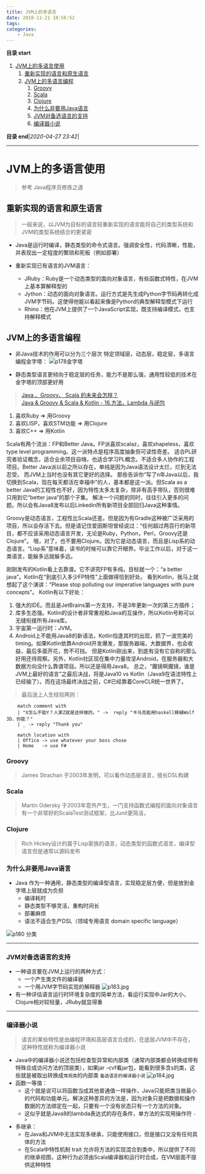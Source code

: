 ```yaml
---
title: JVM上的多语言
date: 2018-11-21 10:56:52
tags: 
categories: 
    - Java
---
```


**目录 start**

1. [JVM上的多语言使用](#jvm上的多语言使用)
    1. [重新实现的语言和原生语言](#重新实现的语言和原生语言)
    1. [JVM上的多语言编程](#jvm上的多语言编程)
        1. [Groovy](#groovy)
        1. [Scala](#scala)
        1. [Clojure](#clojure)
        1. [为什么非要用Java语言](#为什么非要用java语言)
        1. [JVM对备选语言的支持](#jvm对备选语言的支持)
        1. [编译器小说](#编译器小说)

**目录 end**|_2020-04-27 23:42_|
****************************************
# JVM上的多语言使用

> 参考 Java程序员修炼之道

## 重新实现的语言和原生语言
> 一般来说，以JVM为目标的语言较重新实现的语言能将自己的类型系统和JVM的类型系统结合的更紧密

- Java是运行时编译，静态类型的命令式语言。强调安全性，代码清晰，性能，并表现出一定程度的繁琐和死板（例如部署）

- 重新实现已有语言的JVM语言：
    - JRuby：Ruby是一个动态类型的面向对象语言，有些函数式特性，在JVM上基本算解释型的
    - Jython：动态的面向对象语言。运行方式是先生成Python字节码再转化成JVM字节码。这使得他能以看起来像是Python的典型解释型模式下运行
    - Rhino：他在JVM上提供了一个JavaScript实现，既支持编译模式，也支持解释模式

## JVM上的多语言编程
- 非Java技术的作用可以分为三个层次 特定领域层，动态层，稳定层，多语言编程金字塔：
![p178金字塔](https://raw.githubusercontent.com/Kuangcp/ImageRepos/master/Tech/Book/Java7Developer/p178.jpg)

- 静态类型语言更倾向于稳定层的任务，能力不是那么强，通用性较低的技术在金字塔的顶部更好用

> [Java 、Groovy、 Scala 的未来会怎样？](https://www.zhihu.com/question/21740715)  
> [Java & Groovy & Scala & Kotlin - 16.方法，Lambda 与闭包](https://www.jianshu.com/p/3d01a98da9f9)


1. 喜欢Ruby => 用Groovy
1. 喜欢LISP，喜欢STM功能 => 用Clojure
1. 喜欢C++ => 用Kotlin

Scala有两个流派：FP和Better Java。FP派喜欢scalaz，喜欢shapeless，喜欢type level programming。这一派特点是程序高度抽象但可读性奇差。
适合PL研究者验证概念，适合业余项目自嗨，也适合学习PL概念。不适合多人协作的工程项目。Better Java派以前之所以存在，单纯是因为Java语法设计太烂，烂到无法忍受。
而JVM上当时也没有其它更好的选择。
那些告诉你“写了n年Java以后，我切换到Scala，现在每天都活在幸福中”的人，基本都是这一派。但Scala as a better Java的工程性也不好，因为特性太多太复杂，除非有高手带队，否则很难只用到它“better java”的那个子集。
解决一个问题的同时，往往引入更多的问题。所以会有Java8发布以后Linkedin所有新项目全部回归Java这种事情。

Groovy是动态语言，工程性比Scala还差。但是因为有Gradle这种被广泛采用的项目，所以会存活下去。但是请记住爱因斯坦曾经说过：“任何超过两百行的新项目，都不应该采用动态语言开发，无论是Ruby，Python，Perl，Groovy还是Clojure”。
哦，对了，也不要用Clojure。因为它是动态语言，而且是Lisp系的动态语言。“Lisp系”意味着，读书的时候可以靠它开眼界。毕业工作以后，对于这一类语言，能躲多远就躲多远。

刚刚发布的Kotlin看上去靠谱。它不讲究FP有多纯，目标就一个：“a better java”。Kotlin在“到底引入多少FP特性”上面做得恰到好处。 看到Kotlin，我马上就想起了这个演讲：“Please stop polluting our imperative languages with pure concepts”。
Kotlin有以下好处：
1. 强大的IDE。而且是JetBrains第一方支持，不是3年更新一次的第三方插件；
2. 库多生态强。Kotlin的设计者非常重视和Java的互操作，所以Kotlin号称可以无缝衔接所有Java库。
3. 宇宙第一运行时：JVM。
4. Android上不能用Java8的新语法，Kotlin恰逢其时的出现，抓了一波完美的timing。如果Kotlin依靠Android开发爆发，那服务器端，大数据界，也会收益，最后多面开花，势不可挡。
但是Kotlin刚出来，到底有没有它自称的那么好用还待观察。另外，Kotlin社区现在集中力量攻坚Android，在服务器和大数据方向没什么靠谱项目。所以还是得用Java8。
总之，“魔镜啊魔镜，谁是JVM上最好的语言”之最后决战，将是Java10 vs Kotlin（Java9在语法特性上已经输了）。而在这场最终决战之前，C#已经靠着CoreCLR统一世界了。

> 最后送上人生经验两则：  
```
    match comment with
    | "X怎么不能Y？人家Z就是这样做的。" ->  reply "卡马克能用haskell移植Wolf 3D，你能？"
    | _ -> reply "Thank you"
```

```
    match location with
    | Office -> use whatever your boss chose
    | Home   -> use F#
```
### Groovy
> James Strachan 于2003年发明，可以看作动态层语言，擅长DSL构建

### Scala
> Martin Odersky 于2003年意外产生，一门支持函数式编程的面向对象语言  
> 有一个非常好的ScalaTest测试框架，比Junit更简洁，

### Clojure
> Rich Hickey设计的属于Lisp家族的语言，动态类型的函数式语言，编译型语言但是通常以源码发布

### 为什么非要用Java语言
- Java 作为一种通用，静态类型的编译型语言，实现稳定层方便，但是放到金字塔上层就成为负担
    - 编译耗时
    - 静态类型不够灵活，重构时间长
    - 部署麻烦
    - 语法不适合生产DSL（领域专用语言 domain specific language）

![p180 分类](https://raw.githubusercontent.com/Kuangcp/ImageRepos/master/Tech/Book/Java7Developer/p180.jpg)

****************

### JVM对备选语言的支持
- 一种语言要在JVM上运行的两种方式：
    - 一个产生类文件的编译器
    - 一个用JVM字节码实现的解释器
![p183.jpg](https://raw.githubusercontent.com/Kuangcp/ImageRepos/master/Tech/Book/Java7Developer/p183.jpg)
- 有一种评估语言运行时环境复杂度的简单方法，看运行实现中Jar的大小，Clojure相对较轻量，JRuby就显得重

**************************

### 编译器小说
> 语言的某些特性是由编程环境和高层语言合成的，在底层JVM中不存在，这种特性就称为编译器小说

- Java中的编译器小说还包括检查型异常和内部类（通常内部类都会转换成带有特殊合成访问方法的顶层类），如果jar -cvf看jar包，能看到很多含`$`的类，这些就是被取出转换成`常规类`的内部类
`备选语言的编译器小说`
![p184.jpg](https://raw.githubusercontent.com/Kuangcp/ImageRepos/master/Tech/Book/Java7Developer/p184.jpg)
- 函数一等值：
    - 这个就是说可以将函数当成其他普通值一样操作，Java只能把类当做最小的代码和功能单元。解决这种差异的方法是，因为对象只是把数据和操作数据的方法绑定在一起，只要有一个没有状态只有一个方法的对象。
    - 这似乎就是Java8的lambda表达式的存在条件，单方法的实现用操作符 `->`
- 多继承：
    - 在Java和JVM中无法实现多继承，只能使用接口，但是接口又没有任何具体的方法
    - 在Scala中特性机制 trait 允许将方法的实现混合到类中，所以提供了不同的继承视图，这种行为必须由Scala编译器和运行时合成，在VM层面不提供这种特性
  

